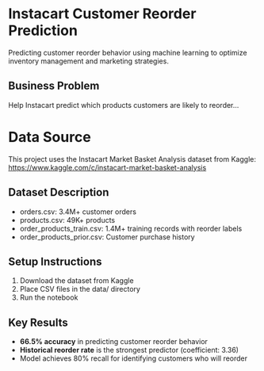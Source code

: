 # Instacart Customer Reorder Prediction

Predicting customer reorder behavior using machine learning to optimize inventory management and marketing strategies.

## Business Problem
Help Instacart predict which products customers are likely to reorder...

# Data Source

This project uses the Instacart Market Basket Analysis dataset from Kaggle:
https://www.kaggle.com/c/instacart-market-basket-analysis

## Dataset Description
- orders.csv: 3.4M+ customer orders
- products.csv: 49K+ products 
- order_products_train.csv: 1.4M+ training records with reorder labels
- order_products_prior.csv: Customer purchase history

## Setup Instructions
1. Download the dataset from Kaggle
2. Place CSV files in the data/ directory
3. Run the notebook

## Key Results
- **66.5% accuracy** in predicting customer reorder behavior
- **Historical reorder rate** is the strongest predictor (coefficient: 3.36)
- Model achieves 80% recall for identifying customers who will reorder
